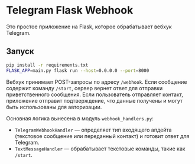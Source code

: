 # Telegram Flask Webhook

Это простое приложение на Flask, которое обрабатывает вебхук Telegram.

## Запуск

```bash
pip install -r requirements.txt
FLASK_APP=main.py flask run --host=0.0.0.0 --port=8000
```

Вебхук принимает POST-запросы по адресу `/webhook`. Если сообщение содержит
команду `/start`, сервер вернет ответ для отправки приветственного сообщения.
Если пользователь отправляет контакт, приложение отправит подтверждение, что
данные получены и могут быть использованы для авторизации.

Основная логика вынесена в модуль `webhook_handlers.py`:

* `TelegramWebhookHandler` — определяет тип входящего апдейта (текстовое
  сообщение или переданный контакт) и готовит ответ для Telegram.
* `TextMessageHandler` — обрабатывает текстовые команды, такие как `/start`.
